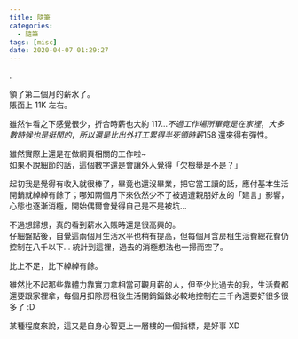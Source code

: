 ```yaml
---
title: 隨筆
categories:
  - 隨筆
tags: [misc]
date: 2020-04-07 01:29:27
---
```


.
<!--more-->

領了第二個月的薪水了。  
賬面上 11K 左右。  

雖然乍看之下感覺很少，折合時薪也大約 117$...  
不過工作場所畢竟是在家裡，大多數時候也是挺閒的，所以還是比出外打工累得半死領時薪 158$ 還來得有彈性。

雖然實際上還是在做網頁相關的工作啦~  
如果不說細節的話，這個數字還是會讓外人覺得「欠檢舉是不是？」

起初我是覺得有收入就很棒了，畢竟也還沒畢業，把它當工讀的話，應付基本生活開銷就綽綽有餘了；哪知兩個月下來依然少不了被週遭親朋好友的「建言」影響，心態也逐漸消極，開始偶爾會覺得自己是不是被坑...

不過想歸想，真的看到薪水入賬時還是很高興的。  
仔細盤點後，自覺這兩個月生活水平也稍有提高，但每個月含房租生活費總花費仍控制在八千以下... 統計到這裡，過去的消極想法也一掃而空了。  

比上不足，比下綽綽有餘。  

雖然比不起那些靠體力靠實力拿相當可觀月薪的人，但至少比過去的我，生活費都還要跟家裡拿，每個月扣除房租後生活開銷錙銖必較地控制在三千內還要好很多很多了 :D

某種程度來說，這又是自身心智更上一層樓的一個指標，是好事 XD